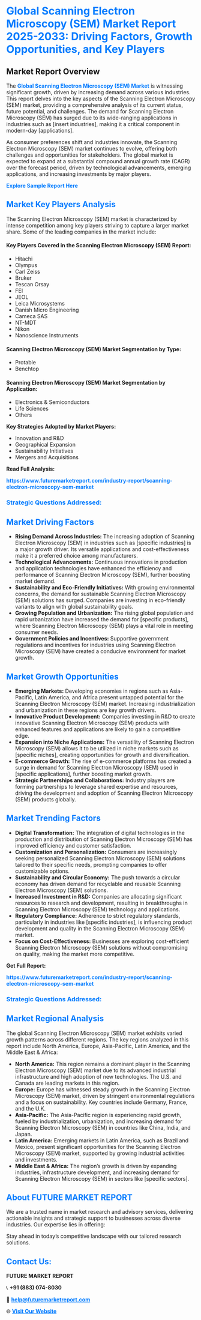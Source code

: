 <h1 style="color: #007BFF;">Global Scanning Electron Microscopy (SEM) Market Report 2025-2033: Driving Factors, Growth Opportunities, and Key Players</h1>

<section id="overview">
<h2>Market Report Overview</h2>
<p>The <a href="https://www.futuremarketreport.com/industry-report/scanning-electron-microscopy-sem-market" style="color: #007BFF; text-decoration: none;"><strong>Global Scanning Electron Microscopy (SEM) Market</strong></a> is witnessing significant growth, driven by increasing demand across various industries. This report delves into the key aspects of the Scanning Electron Microscopy (SEM) market, providing a comprehensive analysis of its current status, future potential, and challenges. The demand for Scanning Electron Microscopy (SEM) has surged due to its wide-ranging applications in industries such as [insert industries], making it a critical component in modern-day [applications].</p>
<p>As consumer preferences shift and industries innovate, the Scanning Electron Microscopy (SEM) market continues to evolve, offering both challenges and opportunities for stakeholders. The global market is expected to expand at a substantial compound annual growth rate (CAGR) over the forecast period, driven by technological advancements, emerging applications, and increasing investments by major players.</p>
</section>

<section id="overview">
<p><a href="https://www.futuremarketreport.com/request-sample/reportId=90407" style="color: #007BFF; text-decoration: none;"><strong>Explore Sample Report Here</strong></a></p>
</section>

<section id="key-players">
<h2 style="color: #007BFF;">Market Key Players Analysis</h2>
<p>The Scanning Electron Microscopy (SEM) market is characterized by intense competition among key players striving to capture a larger market share. Some of the leading companies in the market include:</p>
<h4>Key Players Covered in the Scanning Electron Microscopy (SEM) Report:</h4>
<ul><li>Hitachi</li><li>Olympus</li><li>Carl Zeiss</li><li>Bruker</li><li>Tescan Orsay</li><li>FEI</li><li>JEOL</li><li>Leica Microsystems</li><li>Danish Micro Engineering</li><li>Cameca SAS</li><li>NT-MDT</li><li>Nikon</li><li>Nanoscience Instruments</li></ul>
<h4>Scanning Electron Microscopy (SEM) Market Segmentation by Type:</h4>
<ul><li>Protable</li><li>Benchtop</li></ul>

<h4>Scanning Electron Microscopy (SEM) Market Segmentation by Application:</h4>
<ul><li>Electronics &amp; Semiconductors</li><li>Life Sciences</li><li>Others</li></ul>
<p><strong>Key Strategies Adopted by Market Players:</strong></p>
<ul>
<li>Innovation and R&D</li>
<li>Geographical Expansion</li>
<li>Sustainability Initiatives</li>
<li>Mergers and Acquisitions</li>
</ul>
</section>

<section>
<p><strong>Read Full Analysis: </strong></p><a href="https://www.futuremarketreport.com/industry-report/scanning-electron-microscopy-sem-market" style="color: #007BFF; text-decoration: none;"><strong>https://www.futuremarketreport.com/industry-report/scanning-electron-microscopy-sem-market</strong></a>
<h3 style="color: #007BFF;">Strategic Questions Addressed:</h3>
</section>

<section id="driving-factors">
<h2 style="color: #007BFF;">Market Driving Factors</h2>
<ul>
<li><strong>Rising Demand Across Industries:</strong> The increasing adoption of Scanning Electron Microscopy (SEM) in industries such as [specific industries] is a major growth driver. Its versatile applications and cost-effectiveness make it a preferred choice among manufacturers.</li>
<li><strong>Technological Advancements:</strong> Continuous innovations in production and application technologies have enhanced the efficiency and performance of Scanning Electron Microscopy (SEM), further boosting market demand.</li>
<li><strong>Sustainability and Eco-Friendly Initiatives:</strong> With growing environmental concerns, the demand for sustainable Scanning Electron Microscopy (SEM) solutions has surged. Companies are investing in eco-friendly variants to align with global sustainability goals.</li>
<li><strong>Growing Population and Urbanization:</strong> The rising global population and rapid urbanization have increased the demand for [specific products], where Scanning Electron Microscopy (SEM) plays a vital role in meeting consumer needs.</li>
<li><strong>Government Policies and Incentives:</strong> Supportive government regulations and incentives for industries using Scanning Electron Microscopy (SEM) have created a conducive environment for market growth.</li>
</ul>
</section>

<section id="growth-opportunities">
<h2 style="color: #007BFF;">Market Growth Opportunities</h2>
<ul>
<li><strong>Emerging Markets:</strong> Developing economies in regions such as Asia-Pacific, Latin America, and Africa present untapped potential for the Scanning Electron Microscopy (SEM) market. Increasing industrialization and urbanization in these regions are key growth drivers.</li>
<li><strong>Innovative Product Development:</strong> Companies investing in R&D to create innovative Scanning Electron Microscopy (SEM) products with enhanced features and applications are likely to gain a competitive edge.</li>
<li><strong>Expansion into Niche Applications:</strong> The versatility of Scanning Electron Microscopy (SEM) allows it to be utilized in niche markets such as [specific niches], creating opportunities for growth and diversification.</li>
<li><strong>E-commerce Growth:</strong> The rise of e-commerce platforms has created a surge in demand for Scanning Electron Microscopy (SEM) used in [specific applications], further boosting market growth.</li>
<li><strong>Strategic Partnerships and Collaborations:</strong> Industry players are forming partnerships to leverage shared expertise and resources, driving the development and adoption of Scanning Electron Microscopy (SEM) products globally.</li>
</ul>
</section>

<section id="trending-factors">
<h2 style="color: #007BFF;">Market Trending Factors</h2>
<ul>
<li><strong>Digital Transformation:</strong> The integration of digital technologies in the production and distribution of Scanning Electron Microscopy (SEM) has improved efficiency and customer satisfaction.</li>
<li><strong>Customization and Personalization:</strong> Consumers are increasingly seeking personalized Scanning Electron Microscopy (SEM) solutions tailored to their specific needs, prompting companies to offer customizable options.</li>
<li><strong>Sustainability and Circular Economy:</strong> The push towards a circular economy has driven demand for recyclable and reusable Scanning Electron Microscopy (SEM) solutions.</li>
<li><strong>Increased Investment in R&D:</strong> Companies are allocating significant resources to research and development, resulting in breakthroughs in Scanning Electron Microscopy (SEM) technology and applications.</li>
<li><strong>Regulatory Compliance:</strong> Adherence to strict regulatory standards, particularly in industries like [specific industries], is influencing product development and quality in the Scanning Electron Microscopy (SEM) market.</li>
<li><strong>Focus on Cost-Effectiveness:</strong> Businesses are exploring cost-efficient Scanning Electron Microscopy (SEM) solutions without compromising on quality, making the market more competitive.</li>
</ul>
</section>

<section>
<p><strong>Get Full Report: </strong></p><a href="https://www.futuremarketreport.com/industry-report/scanning-electron-microscopy-sem-market" style="color: #007BFF; text-decoration: none;"><strong>https://www.futuremarketreport.com/industry-report/scanning-electron-microscopy-sem-market</strong></a>
<h3 style="color: #007BFF;">Strategic Questions Addressed:</h3>
</section>


<section id="regional-analysis">
<h2 style="color: #007BFF;">Market Regional Analysis</h2>
<p>The global Scanning Electron Microscopy (SEM) market exhibits varied growth patterns across different regions. The key regions analyzed in this report include North America, Europe, Asia-Pacific, Latin America, and the Middle East & Africa:</p>
<ul>
<li><strong>North America:</strong> This region remains a dominant player in the Scanning Electron Microscopy (SEM) market due to its advanced industrial infrastructure and high adoption of new technologies. The U.S. and Canada are leading markets in this region.</li>
<li><strong>Europe:</strong> Europe has witnessed steady growth in the Scanning Electron Microscopy (SEM) market, driven by stringent environmental regulations and a focus on sustainability. Key countries include Germany, France, and the U.K.</li>
<li><strong>Asia-Pacific:</strong> The Asia-Pacific region is experiencing rapid growth, fueled by industrialization, urbanization, and increasing demand for Scanning Electron Microscopy (SEM) in countries like China, India, and Japan.</li>
<li><strong>Latin America:</strong> Emerging markets in Latin America, such as Brazil and Mexico, present significant opportunities for the Scanning Electron Microscopy (SEM) market, supported by growing industrial activities and investments.</li>
<li><strong>Middle East & Africa:</strong> The region’s growth is driven by expanding industries, infrastructure development, and increasing demand for Scanning Electron Microscopy (SEM) in sectors like [specific sectors].</li>
</ul>
</section>

<footer>
<h2 style="color: #007BFF;">About FUTURE MARKET REPORT</h2>
<p>We are a trusted name in market research and advisory services, delivering actionable insights and strategic support to businesses across diverse industries. Our expertise lies in offering:</p>

<p>Stay ahead in today’s competitive landscape with our tailored research solutions.</p>

<h2 style="color: #007BFF;">Contact Us:</h2>
<p><strong>FUTURE MARKET REPORT</strong></p>
<p>📞 <strong>+91 (883) 074-8030</strong></p>
<p>📧 <strong><a href="mailto:help@futuremarketreport.com" style="color: #007BFF;">help@futuremarketreport.com</a></strong></p>
<p>🌐 <strong><a href="https://www.futuremarketreport.com/" style="color: #007BFF;">Visit Our Website</a></strong></p>
</footer>